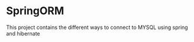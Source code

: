 SpringORM
=========
This project contains the different ways to connect to MYSQL using spring and hibernate
